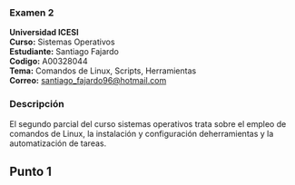 ### Examen 2
**Universidad ICESI**  
**Curso:** Sistemas Operativos  
**Estudiante:** Santiago Fajardo  
**Codigo:** A00328044  
**Tema:** Comandos de Linux, Scripts, Herramientas  
**Correo:** santiago_fajardo96@hotmail.com

### Descripción
El segundo parcial del curso sistemas operativos trata sobre el empleo de comandos de Linux, la instalación y configuración deherramientas y la automatización de tareas.

## Punto 1
